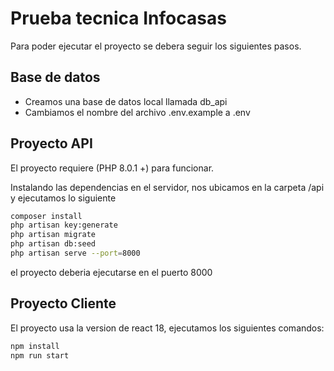 # Prueba tecnica Infocasas
Para poder ejecutar el proyecto se debera seguir los siguientes pasos.

## Base de datos

- Creamos una base de datos local llamada db_api
- Cambiamos el nombre del archivo .env.example a .env
## Proyecto API

El proyecto requiere (PHP 8.0.1 +) para funcionar.

Instalando las dependencias en el servidor, nos ubicamos en la carpeta /api y ejecutamos lo siguiente
```sh
composer install
php artisan key:generate
php artisan migrate
php artisan db:seed
php artisan serve --port=8000
```

el proyecto deberia ejecutarse en el puerto 8000

## Proyecto Cliente
El proyecto usa la version de react 18, ejecutamos los siguientes comandos:
```sh
npm install
npm run start
```
